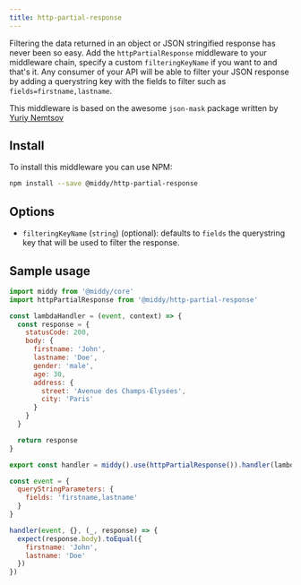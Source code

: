 ```yaml
---
title: http-partial-response
---
```


Filtering the data returned in an object or JSON stringified response has never been so easy. Add the `httpPartialResponse` middleware to your middleware chain, specify a custom `filteringKeyName` if you want to and that's it. Any consumer of your API will be able to filter your JSON response by adding a querystring key with the fields to filter such as `fields=firstname,lastname`.

This middleware is based on the awesome `json-mask` package written by [Yuriy Nemtsov](https://github.com/nemtsov)

## Install

To install this middleware you can use NPM:

```bash npm2yarn
npm install --save @middy/http-partial-response
```

## Options

- `filteringKeyName` (`string`) (optional): defaults to `fields` the querystring key that will be used to filter the response.

## Sample usage

```javascript
import middy from '@middy/core'
import httpPartialResponse from '@middy/http-partial-response'

const lambdaHandler = (event, context) => {
  const response = {
    statusCode: 200,
    body: {
      firstname: 'John',
      lastname: 'Doe',
      gender: 'male',
      age: 30,
      address: {
        street: 'Avenue des Champs-Élysées',
        city: 'Paris'
      }
    }
  }

  return response
}

export const handler = middy().use(httpPartialResponse()).handler(lambdaHandler)

const event = {
  queryStringParameters: {
    fields: 'firstname,lastname'
  }
}

handler(event, {}, (_, response) => {
  expect(response.body).toEqual({
    firstname: 'John',
    lastname: 'Doe'
  })
})
```
